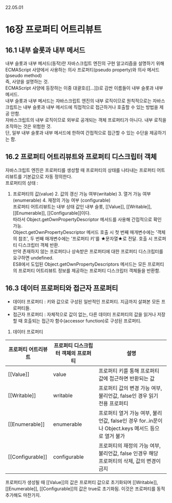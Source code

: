 22.05.01

16장 프로퍼티 어트리뷰트
=========================

16.1 내부 슬롯과 내부 메서드
-------------------------

내부 슬롯과 내부 메서드(동작)란 자바스크립트 엔진의 구현 알고리즘을 설명하기 위해 ECMAScript 사양에서 사용하는 의사 프로퍼티(pseudo property)와 의사 메서드(pseudo method)   
즉, 사양을 설명하는 것.   
ECMAScript 사양에 등장하는 이중 대괄호([[...]])로 감싼 이름들이 내부 슬롯과 내부 메서드.   
내부 슬롯과 내부 메서드는 자바스크립트 엔진의 내부 로직이므로 원칙적으로는 자바스크립트는 내부 슬롯과 내부 메서드에 직접적으로 접근하거나 호출할 수 있는 방법을 제공 안함.   
자바스크립트의 내부 로직이므로 외부로 공개되는 객체 프로퍼티가 아니다. 내부 로직을 조작하는 것은 위험한 것.   
단, 일부 내부 슬롯과 내부 메서드에 한하여 간접적으로 접근할 수 있는 수단을 제공하기는 함.   

16.2 프로퍼티 어트리뷰트와 프로퍼티 디스크립터 객체
----------------------------
자바스크립트 엔진은 프로퍼티를 생성할 때 프로퍼티의 상태를 나타내는 프로퍼티 어트리뷰트를 기본값으로 자동 정의한다.   
프로퍼티의 상태 :   
1. 프로퍼티의 값(value) 2. 값의 갱신 가능 여부(writable) 3. 열거 가능 여부(enumerable) 4. 재정의 가능 여부 (configurable)   
프로퍼티 어트리뷰트는 내부 상태 값인 내부 슬롯, [[Value]], [[Writable]], [[Enumerable]], [[Configurable]]이다.   
따라서 Object.getOwnPropertyDescriptor 메서드를 사용해 간접적으로 확인 가능.   
Object.getOwnPropertyDescriptor 메서드 호출 시 첫 번째 매개변수에는 '객체의 참조', 두 번째 매개변수에는 '프로퍼티 키'를 ★문자열★로 전달. 호출 시 프로퍼티 디스크립터 객체 반환.   
만약 존재하지 않는 프로퍼티나 상속받은 프로퍼티에 대한 프로퍼티 디스크립터를 요구하면 undefined.   
ES8에서 도입된 Object.getOwnPropertyDescriptors 메서드는 모든 프로퍼티의 프로퍼티 어트리뷰트 정보를 제공하는 프로퍼티 디스크립터 객체들을 반환함.   

16.3 데이터 프로퍼티와 접근자 프로퍼티
------------
* 데이터 프로퍼티 : 키와 값으로 구성된 일반적인 프로퍼티. 지금까지 살펴본 모든 프로퍼티들.   
* 접근자 프로퍼티 : 자체적으로 값이 없는, 다른 데이터 프로퍼티의 값을 읽거나 저장할 때 호출되는 접근자 함수(accessor function)로 구성된 프로퍼티.   

1. 데이터 프로퍼티

| 프로퍼티 어트리뷰트 | 프로퍼티 디스크립터 객체의 프로퍼티 | 설명 | 
|---|---|---|
| [[Value]] | value | 프로퍼티 키를 통해 프로퍼티 값에 접근하면 반환되는 값 | 
| [[Writable]]| writable| 프로퍼티 값의 변경 가능 여부, 불리언값, false인 경우 읽기 전용 프로퍼티| 
| [[Enumerable]]| enumerable| 프로퍼티 열거 가능 여부, 불리언값, false인 경우 for..in문이나 Object.keys 메서드 등으로 열거 불가| 
| [[Configurable]]| configurable| 프로퍼티의 재정의 가능 여부, 불리언값, false 인경우 해당 프로퍼티의 삭제, 값의 변경이 금지|    


프로퍼티가 생성될 때 [[Value]]의 값은 프로퍼티 값으로 초기화되며 [[Writable]], [[Enumerable]], [[Configurable]]의 값은 true로 초기화됨. 이것은 프로퍼티를 동적 추가해도 마찬가지.
